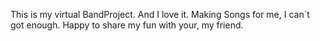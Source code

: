This is my virtual BandProject. And I love it. Making Songs for me, I can´t got enough. Happy to share my fun with your, my friend. 
